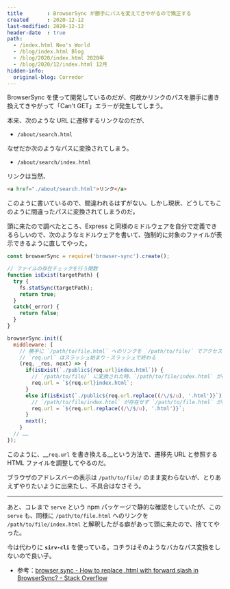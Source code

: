 ```yaml
---
title        : BrowserSync が勝手にパスを変えてきやがるので矯正する
created      : 2020-12-12
last-modified: 2020-12-12
header-date  : true
path:
  - /index.html Neo's World
  - /blog/index.html Blog
  - /blog/2020/index.html 2020年
  - /blog/2020/12/index.html 12月
hidden-info:
  original-blog: Corredor
---
```


BrowserSync を使って開発しているのだが、何故かリンクのパスを勝手に書き換えてきやがって「Can't GET」エラーが発生してしまう。

本来、次のような URL に遷移するリンクなのだが、

- `/about/search.html`

なぜだか次のようなパスに変換されてしまう。

- `/about/search/index.html`

リンクは当然、

```html
<a href="./about/search.html">リンク</a>
```

このように書いているので、間違われるはずがない。しかし現状、どうしてもこのように間違ったパスに変換されてしまうのだ。

頭に来たので調べたところ、Express と同様のミドルウェアを自分で定義できるらしいので、次のようなミドルウェアを書いて、強制的に対象のファイルが表示できるように直してやった。

```javascript
const browserSync = require('browser-sync').create();

// ファイルの存在チェックを行う関数
function isExist(targetPath) {
  try {
    fs.statSync(targetPath);
    return true;
  }
  catch(_error) {
    return false;
  }
}

browserSync.init({
  middleware: [
    // 勝手に `/path/to/file.html` へのリンクを `/path/to/file/` でアクセスしようとしてエラーになりやがるので置換する
    // `req.url` はスラッシュ始まり・スラッシュで終わる
    (req, _res, next) => {
      if(isExist(`./public${req.url}index.html`)) {
        // `/path/to/file/` に変換された時、`/path/to/file/index.html` が存在するならその内容を返す
        req.url = `${req.url}index.html`;
      }
      else if(isExist(`./public${req.url.replace((/\/$/u), '.html')}`)) {
        // `/path/to/file/index.html` が存在せず `/path/to/file.html` が存在するならそのファイルへのパスを返す
        req.url = `${req.url.replace((/\/$/u), '.html')}`;
      }
      next();
    }
  // ……
});
```

このように、__`req.url` を書き換える__という方法で、遷移先 URL と参照する HTML ファイルを調整してやるのだ。

ブラウザのアドレスバーの表示は `/path/to/file/` のまま変わらないが、とりあえずやりたいように出来たし、不具合はなさそう。

---

あと、コレまで `serve` という npm パッケージで静的な確認をしていたが、この `serve` も、同様に `/path/to/file.html` へのリンクを `/path/to/file/index.html` と解釈したがる癖があって頭に来たので、捨ててやった。

今は代わりに __`sirv-cli`__ を使っている。コチラはそのようなバカなパス変換をしないので良い子。

- 参考：[browser sync - How to replace .html with forward slash in BrowserSync? - Stack Overflow](https://stackoverflow.com/questions/40682372/how-to-replace-html-with-forward-slash-in-browsersync)
